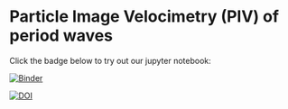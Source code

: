 # Particle Image Velocimetry (PIV)  of period waves

Click the badge below to try out our jupyter notebook:

[![Binder](https://mybinder.org/badge.svg)](https://mybinder.org/v2/gh/anacost/PIV1periodwaves/master)

[![DOI](https://zenodo.org/badge/123674901.svg)](https://zenodo.org/badge/latestdoi/123674901)
